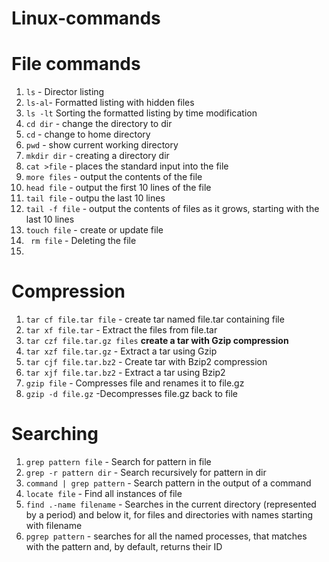# Linux-commands

# File commands

1. `ls` - Director listing
2. `ls-al`- Formatted listing with hidden files
3. `ls -lt` Sorting the formatted listing by time modification
4. `cd dir` - change the directory to dir
5. `cd` - change to home directory
6. `pwd` - show current working directory
7. `mkdir dir` - creating a directory dir
8. `cat >file` - places the standard input into the file
9. `more files` - output the contents of the file
10. `head file` - output the first 10 lines of the file
11. `tail file` - outpu the  last 10 lines
12. `tail -f file` - output the contents of files as it grows, starting with the  last 10 lines
13. `touch file` - create or update file
14. ` rm file` - Deleting the file
15. 


# Compression

1. `tar cf file.tar file` - create tar named file.tar containing file
2. `tar xf file.tar` - Extract the files from file.tar
3. `tar czf file.tar.gz files` **create a tar with Gzip compression**
4. `tar xzf file.tar.gz` - Extract a tar using Gzip
5. `tar cjf file.tar.bz2` - Create tar with Bzip2 compression
6. `tar xjf file.tar.bz2` - Extract a tar using Bzip2
7. `gzip file` - Compresses file and renames it to file.gz
8. `gzip -d file.gz` -Decompresses file.gz back to file

# Searching
1. `grep pattern file` - Search for pattern in file
2. `grep -r pattern dir` - Search recursively for  pattern in dir
3. `command | grep pattern` - Search pattern in the output of a command
4. `locate file` - Find all instances of file
5. `find .-name filename` - Searches in the current directory (represented by a period) and below it, for files and directories with names starting with filename
6. `pgrep pattern` - searches for all the named processes, that matches with the pattern and, by default, returns their ID

